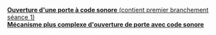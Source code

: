 <ul>
  <a href="https://www.youtube.com/watch?v=nlROXX6Bug8"><strong>Ouverture d'une porte à code sonore</strong> (contient premier branchement séance 1)</a><br>
  <a href="https://www.youtube.com/watch?v=zE5PGeh2K9k"><strong>Mécanisme plus complexe d'ouverture de porte avec code sonore</strong></a>
</ul>
